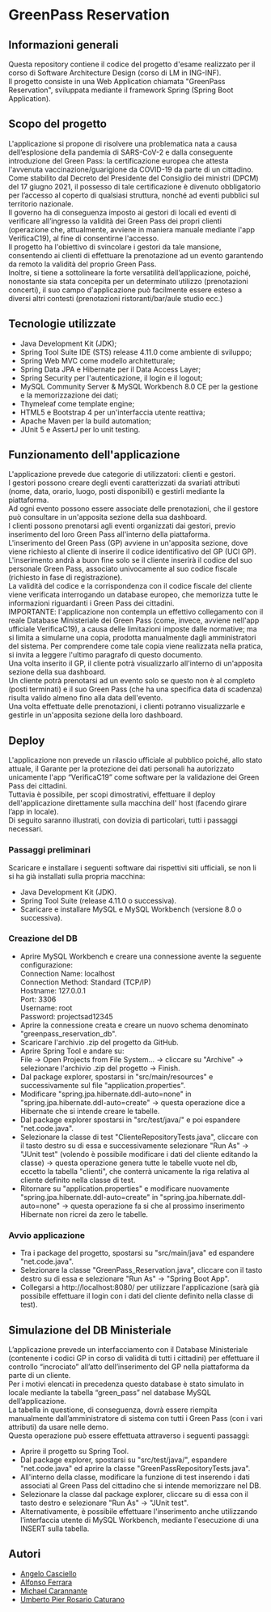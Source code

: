 # GreenPass Reservation

## Informazioni generali
Questa repository contiene il codice del progetto d'esame realizzato per il corso di Software Architecture Design (corso di LM in ING-INF). <br>
Il progetto consiste in una Web Application chiamata "GreenPass Reservation", sviluppata mediante il framework Spring (Spring Boot Application).

## Scopo del progetto
L'applicazione si propone di risolvere una problematica nata a causa dell’esplosione della pandemia di SARS-CoV-2 e dalla conseguente introduzione del Green Pass: la certificazione europea che attesta l'avvenuta vaccinazione/guarigione da COVID-19 da parte di un cittadino. <br>
Come stabilito dal Decreto del Presidente del Consiglio dei ministri (DPCM) del 17 giugno 2021, il possesso di tale certificazione è divenuto obbligatorio per l’accesso al coperto di qualsiasi struttura, nonché ad eventi pubblici sul territorio nazionale. <br>
Il governo ha di conseguenza imposto ai gestori di locali ed eventi di verificare all’ingresso la validità dei Green Pass dei propri clienti (operazione che, attualmente, avviene in maniera manuale mediante l'app VerificaC19), al fine di consentirne l'accesso. <br>
Il progetto ha l'obiettivo di svincolare i gestori da tale mansione, consentendo ai clienti di effettuare la prenotazione ad un evento garantendo da remoto la validità del proprio Green Pass. <br>
Inoltre, si tiene a sottolineare la forte versatilità dell’applicazione, poiché, nonostante sia stata concepita per un determinato utilizzo (prenotazioni concerti), il suo campo d'applicazione può facilmente essere esteso a diversi altri contesti (prenotazioni ristoranti/bar/aule studio ecc.) <br>

## Tecnologie utilizzate
- Java Development Kit (JDK);
- Spring Tool Suite IDE (STS) release 4.11.0 come ambiente di sviluppo;
- Spring Web MVC come modello architetturale;
- Spring Data JPA e Hibernate per il Data Access Layer;
- Spring Security per l'autenticazione, il login e il logout;
- MySQL Community Server & MySQL Workbench 8.0 CE per la gestione e la memorizzazione dei dati;
- Thymeleaf come template engine;
- HTML5 e Bootstrap 4 per un'interfaccia utente reattiva;
- Apache Maven per la build automation;
- JUnit 5 e AssertJ per lo unit testing. <br>

## Funzionamento dell'applicazione
L'applicazione prevede due categorie di utilizzatori: clienti e gestori. <br>
I gestori possono creare degli eventi caratterizzati da svariati attributi (nome, data, orario, luogo, posti disponibili) e gestirli mediante la piattaforma. <br>
Ad ogni evento possono essere associate delle prenotazioni, che il gestore può consultare in un'apposita sezione della sua dashboard. <br>
I clienti possono prenotarsi agli eventi organizzati dai gestori, previo inserimento del loro Green Pass all'interno della piattaforma. <br>
L'inserimento del Green Pass (GP) avviene in un'apposita sezione, dove viene richiesto al cliente di inserire il codice identificativo del GP (UCI GP). <br>
L'inserimento andrà a buon fine solo se il cliente inserirà il codice del suo personale Green Pass, associato univocamente al suo codice fiscale (richiesto in fase di registrazione). <br>
La validità del codice e la corrispondenza con il codice fiscale del cliente viene verificata interrogando un database europeo, che memorizza tutte le informazioni riguardanti i Green Pass dei cittadini. <br>
IMPORTANTE: l'applicazione non contempla un effettivo collegamento con il reale Database Ministeriale dei Green Pass (come, invece, avviene nell'app ufficiale VerificaC19), a causa delle limitazioni imposte dalle normative; ma si limita a simularne una copia, prodotta manualmente dagli amministratori del sistema. Per comprendere come tale copia viene realizzata nella pratica, si invita a leggere l'ultimo paragrafo di questo documento. <br>
Una volta inserito il GP, il cliente potrà visualizzarlo all'interno di un'apposita sezione della sua dashboard. <br>
Un cliente potrà prenotarsi ad un evento solo se questo non è al completo (posti terminati) e il suo Green Pass (che ha una specifica data di scadenza) risulta valido almeno fino alla data dell'evento. <br>
Una volta effettuate delle prenotazioni, i clienti potranno visualizzarle e gestirle in un'apposita sezione della loro dashboard. <br>

## Deploy
L'applicazione non prevede un rilascio ufficiale al pubblico poiché, allo stato attuale, il Garante per la protezione dei dati personali ha autorizzato unicamente l'app “VerificaC19” come software per la validazione dei Green Pass dei cittadini. <br>
Tuttavia è possibile, per scopi dimostrativi, effettuare il deploy dell'applicazione direttamente sulla macchina dell' host (facendo girare l’app in locale). <br>
Di seguito saranno illustrati, con dovizia di particolari, tutti i passaggi necessari. <br>
### Passaggi preliminari
Scaricare e installare i seguenti software dai rispettivi siti ufficiali, se non li si ha già installati sulla propria macchina:
- Java Development Kit (JDK).
- Spring Tool Suite (release 4.11.0 o successiva).
- Scaricare e installare MySQL e MySQL Workbench (versione 8.0 o successiva).
### Creazione del DB
- Aprire MySQL Workbench e creare una connessione avente la seguente configurazione: <br>
  Connection Name: localhost <br>
  Connection Method: Standard (TCP/IP) <br>
  Hostname: 127.0.0.1 <br>
  Port: 3306 <br>
  Username: root <br>
  Password: projectsad12345 <br>
- Aprire la connessione creata e creare un nuovo schema denominato "greenpass_reservation_db".
- Scaricare l'archivio .zip del progetto da GitHub.
- Aprire Spring Tool e andare su: <br>
  File -> Open Projects from File System... -> cliccare su "Archive" -> selezionare l'archivio .zip del progetto -> Finish. <br>
- Dal package explorer, spostarsi in "src/main/resources" e successivamente sul file "application.properties".
- Modificare "spring.jpa.hibernate.ddl-auto=none" in "spring.jpa.hibernate.ddl-auto=create" -> questa operazione dice a Hibernate che si intende creare le tabelle.
- Dal package explorer spostarsi in "src/test/java/" e poi espandere "net.code.java".
- Selezionare la classe di test "ClienteRepositoryTests.java", cliccare con il tasto destro su di essa e successivamente selezionare "Run As" -> "JUnit test" (volendo è possibile    modificare i dati del cliente editando la classe) -> questa operazione genera tutte le tabelle vuote nel db, eccetto la tabella "clienti", che conterrà unicamente la riga relativa al cliente definito nella classe di test.
- Ritornare su "application.properties" e modificare nuovamente "spring.jpa.hibernate.ddl-auto=create" in "spring.jpa.hibernate.ddl-auto=none" -> questa operazione fa si che al prossimo inserimento Hibernate non ricrei da zero le tabelle.
### Avvio applicazione
- Tra i package del progetto, spostarsi su "src/main/java" ed espandere "net.code.java".
- Selezionare la classe "GreenPass_Reservation.java", cliccare con il tasto destro su di essa e selezionare "Run As" -> "Spring Boot App".
- Collegarsi a http://localhost:8080/ per utilizzare l'applicazione (sarà già possibile effettuare il login con i dati del cliente definito nella classe di test).

## Simulazione del DB Ministeriale
L’applicazione prevede un interfacciamento con il Database Ministeriale (contenente i codici GP in corso di validità di tutti i cittadini) per effettuare il controllo “incrociato” all’atto dell’inserimento del GP nella piattaforma da parte di un cliente. <br>
Per i motivi elencati in precedenza questo database è stato simulato in locale mediante la tabella “green_pass” nel database MySQL dell’applicazione. <br>
La tabella in questione, di conseguenza, dovrà essere riempita manualmente dall’amministratore di sistema con tutti i Green Pass (con i vari attributi) da usare nelle demo. <br>
Questa operazione può essere effettuata attraverso i seguenti passaggi:
- Aprire il progetto su Spring Tool.
- Dal package explorer, spostarsi su "src/test/java/", espandere "net.code.java" ed aprire la classe "GreenPassRepositoryTests.java".
- All'interno della classe, modificare la funzione di test inserendo i dati associati al Green Pass del cittadino che si intende memorizzare nel DB.
- Selezionare la classe dal package explorer, cliccare su di essa con il tasto destro e selezionare "Run As" -> "JUnit test".
- Alternativamente, è possibile effettuare l'inserimento anche utilizzando l’interfaccia utente di MySQL Workbench, mediante l'esecuzione di una INSERT sulla tabella.

## Autori
- [Angelo Casciello](https://github.com/angelocasciello)
- [Alfonso Ferrara](https://github.com/alfonsoferrara99)
- [Michael Carannante](https://github.com/miky98)
- [Umberto Pier Rosario Caturano](https://github.com/umberpiero)
